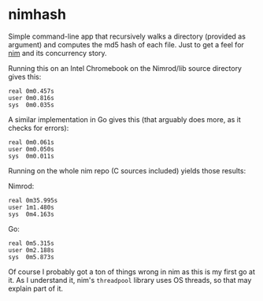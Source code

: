 # nimhash

Simple command-line app that recursively walks a directory (provided as argument) and computes the md5 hash of each file. Just to get a feel for [nim][] and its concurrency story.

Running this on an Intel Chromebook on the Nimrod/lib source directory gives this:

```
real 0m0.457s
user 0m0.816s
sys  0m0.035s
```

A similar implementation in Go gives this (that arguably does more, as it checks for errors):

```
real 0m0.061s
user 0m0.050s
sys  0m0.011s
```

Running on the whole nim repo (C sources included) yields those results:

Nimrod:

```
real 0m35.995s
user 1m1.480s
sys  0m4.163s
```

Go:

```
real 0m5.315s
user 0m2.188s
sys  0m5.873s
```

Of course I probably got a ton of things wrong in nim as this is my first go at it. As I understand it, nim's `threadpool` library uses OS threads, so that may explain part of it.

[nim]: http://nim-lang.org/
